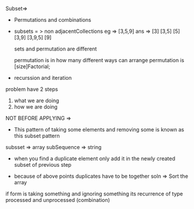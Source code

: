 Subset=> 
* Permutations and combinations
* subsets = > non adjacentCollections
 eg => [3,5,9] ans => [3] [3,5] [5] [3,9] [3,9,5] [9]

  sets and permutation are different

  permutation is in how many different ways can arrange
  permutation is [size]Factorial;

 * recurssion and iteration

 problem have 2 steps
  1. what we are doing 
  2. how we are doing

  NOT BEFORE APPLYING =>
 *  This pattern of taking some elements and removing some 
 is known as this subset pattern

 subsset => array
 subSequence => string

 * when you find a duplicate element only add it in the newly created subset
 of previous step

 * because of above points duplicates have to be together soln => Sort the array


 if form is taking something and ignoring something
 its recurrence of type processed and unprocessed (combination)